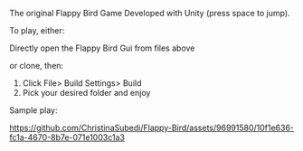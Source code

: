 The original Flappy Bird Game Developed with Unity (press space to jump).

To play, either:

Directly open the Flappy Bird Gui from files above

or clone, then:
1. Click File> Build Settings> Build
2. Pick your desired folder and enjoy

Sample play:


https://github.com/ChristinaSubedi/Flappy-Bird/assets/96991580/10f1e636-fc1a-4670-8b7e-071e1003c1a3

